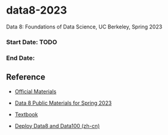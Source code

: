 # data8-2023
Data 8: Foundations of Data Science, UC Berkeley, Spring 2023

### Start Date: TODO

### End Date: 

## Reference

- [Official Materials](https://github.com/data-8/)

- [Data 8 Public Materials for Spring 2023](https://github.com/data-8/materials-sp23)

- [Textbook](https://inferentialthinking.com/chapters/intro.html)

- [Deploy Data8 and Data100 (zh-cn)](https://www.cnblogs.com/tsrigo/p/16653029.html)
